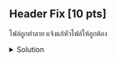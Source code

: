 ## Header Fix [10 pts]

ไฟล์ถูกทำลาย แจ้งแก้หัวไฟล์ให้ถูกต้อง

<details>
    <summary>Solution</summary>
    
- TLDR : `Magic bytes header fix -> hexedit`
</details>